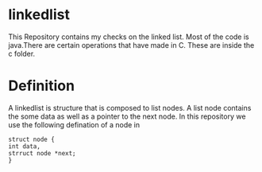 # linkedlist


This Repository contains my checks on the linked list. Most of the code is java.There are certain operations that have made in C. These are inside the c folder.

# Definition

A linkedlist is structure that is composed to list nodes. A list node contains the some data as well as a pointer to the next node. In this repository we use the following defination of a node in 

```
struct node {
int data,
strruct node *next;
} 

```

